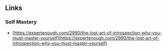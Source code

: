 ## Links

### Self Mastery

- [https://expertenough.com/2990/the-lost-art-of-introspection-why-you-must-master-yourself](https://expertenough.com/2990/the-lost-art-of-introspection-why-you-must-master-yourself)
